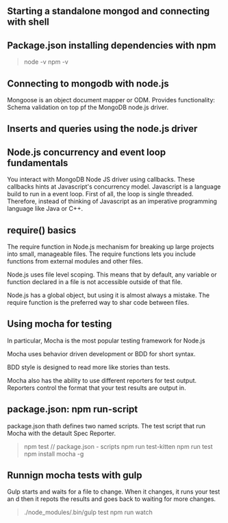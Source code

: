 ## Starting a standalone mongod and connecting with shell


## Package.json installing dependencies with npm
> node -v
> npm -v

## Connecting to mongodb with node.js
Mongoose is an object document mapper or ODM.
Provides functionality: Schema validation on top pf the MongoDB node.js driver.


## Inserts and queries using the node.js driver

## Node.js concurrency and event loop fundamentals
You interact with MongoDB Node JS driver using callbacks.
These callbacks hints at Javascript's concurrency model.
Javascript is a language build to run in a event loop.
First of all, the loop is single threaded.
Therefore, instead of thinking of Javascript as an imperative programming language like Java or C++.

## require() basics
The require function in Node.js mechanism for breaking up large projects into small, manageable files.
The require functions lets you include functions from external modules and other files.

Node.js uses file level scoping. This means that by default, any variable or function declared in a file is not accessible outside of that file.

Node.js has a global object, but using it is almost always a mistake.
The require function is the preferred way to shar code between files.

## Using mocha for testing
In particular, Mocha is the most popular testing framework for Node.js

Mocha uses behavior driven development or BDD for short syntax.

BDD style is designed to read more like stories than tests.

Mocha also has the ability to use different reporters for test output.
Reporters control the format that your test results are output in.

## package.json: npm run-script
package.json thath defines two named scripts. The test script that run Mocha with the detault Spec Reporter.

> npm test // package.json - scripts
> npm run test-kitten
> npm run test
> npm install mocha -g

## Runnign mocha tests with gulp

Gulp starts and waits for a file to change. When it changes, it runs your test an d then it repots the results and goes back to waiting for more changes.

> ./node_modules/.bin/gulp test
> npm run watch
